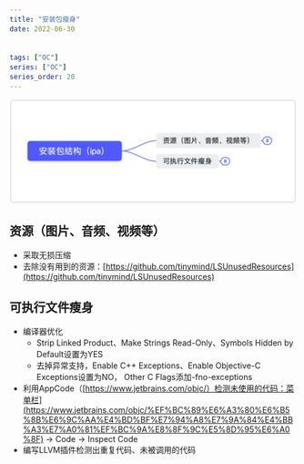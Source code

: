 ```yaml
---
title: "安装包瘦身"
date: 2022-06-30


tags: ["OC"]
series: ["OC"]
series_order: 20
---
```



![](1.png)

## 资源（图片、音频、视频等）

- 采取无损压缩
- 去除没有用到的资源：[https://github.com/tinymind/LSUnusedResources](https://github.com/tinymind/LSUnusedResources)

## 可执行文件瘦身

- 编译器优化
    - Strip Linked Product、Make Strings Read-Only、Symbols Hidden by Default设置为YES
    - 去掉异常支持，Enable C++ Exceptions、Enable Objective-C Exceptions设置为NO， Other C Flags添加-fno-exceptions
- 利用AppCode（[https://www.jetbrains.com/objc/）检测未使用的代码：菜单栏](https://www.jetbrains.com/objc/%EF%BC%89%E6%A3%80%E6%B5%8B%E6%9C%AA%E4%BD%BF%E7%94%A8%E7%9A%84%E4%BB%A3%E7%A0%81%EF%BC%9A%E8%8F%9C%E5%8D%95%E6%A0%8F) -> Code -> Inspect Code
- 编写LLVM插件检测出重复代码、未被调用的代码